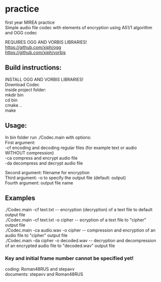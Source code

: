 # practice
first year MIREA practice   
Simple audio file codec with elements of encryption using A51/1 algorithm and OGG codec    


REQUIRES OGG AND VORBIS LIBRARIES!    
https://github.com/xiph/ogg    
https://github.com/xiph/vorbis    

## Build instructions:    

INSTALL OGG AND VORBIS LIBRARIES!    
Download Codec    
inside project folder:    
mkdir bin    
cd bin    
cmake ..    
make    

## Usage:    
In bin folder run ./Codec.main with options:    
First argument:    
-cf encoding and decoding regular files (for example text or audio WITHOUT compression)    
-ca compress and encrypt audio file    
-da decompress and decrypt audio file    
    
Second argument: filename for encryption    
Third argument: -o to specify the output file (default: output)    
Fourth argument: output file name    

## Examples    
./Codec.main -cf text.txt -- encryption (decryption) of a text file to default output file    
./Codec.main -cf text.txt -o cipher -- ecryption of a text file to "cipher" output file    
./Codec.main -ca audio.wav -o cipher -- compression and encryption of an audio file to "cipher" output file    
./Codec.main -da cipher -o decoded.wav -- decryption and decompression of an encrypted audio file to "decoded.wav" output file    
    
    
    
    
### Key and initial frame number cannot be specified yet!    
coding: Roman48RUS and stepavv    
documents: stepavv and Roman48RUS    
